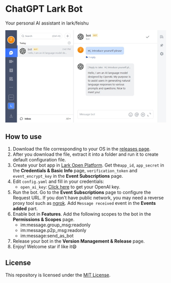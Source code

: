 # ChatGPT Lark Bot

Your personal AI assistant in lark/feishu

![1](assets/1.jpeg)

## How to use

1. Download the file corresponding to your OS in the [releases page](https://github.com/jakezhu9/chatgpt-lark-bot/releases).
2. After you download the file, extract it into a folder and run it to create default configuration file.
3. Create your bot app in [Lark Open Platform](https://open.larksuite.com/app). Get the`app_id`, `app_secret` in the **Credentials & Basic Info** page, `verification_token` and `event_encrypt_key` in the **Event Subscriptions** page.
4. Edit `config.yaml` and fill in your credentials:
    - `open_ai_key`: [Click here](https://platform.openai.com/account/api-keys) to get your OpenAI key.
5. Run the bot. Go to the **Event Subscriptions** page to configure the Request URL. If you don't have public network, you may need a reverse proxy tool such as [ngrok](https://ngrok.com/download). Add `Message received` event in the **Events added** part.
6. Enable bot in **Features**. Add the following scopes to the bot in the **Permissions & Scopes** page.
    - im:message.group_msg:readonly
    - im:message.p2p_msg:readonly
    - im:message:send_as_bot
7. Release your bot in the **Version Management & Release** page.
8. Enjoy! Welcome star if like it😄



## License

This repository is licensed under the [MIT License](LICENSE).